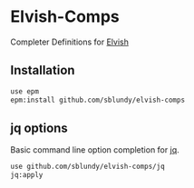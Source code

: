# Elvish-Comps

Completer Definitions for [Elvish](https://elv.sh)

## Installation

```bash
use epm
epm:install github.com/sblundy/elvish-comps
```

## jq options

Basic command line option completion for [jq](https://stedolan.github.io/jq/).

```bash
use github.com/sblundy/elvish-comps/jq
jq:apply
```